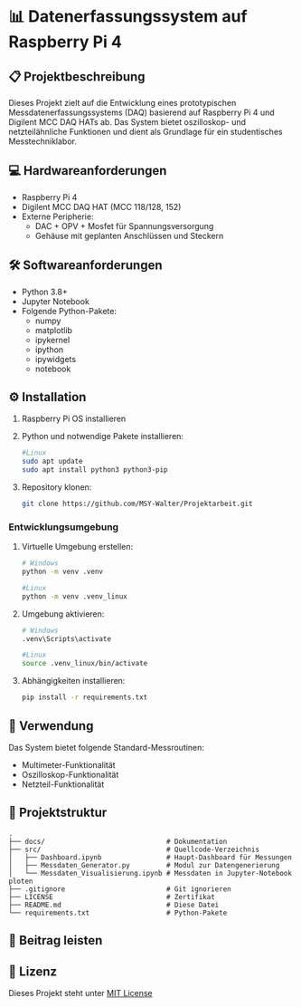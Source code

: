 # 📊 Datenerfassungssystem auf Raspberry Pi 4

## 📋 Projektbeschreibung

Dieses Projekt zielt auf die Entwicklung eines prototypischen Messdatenerfassungssystems (DAQ) basierend auf Raspberry Pi 4 und Digilent MCC DAQ HATs ab. Das System bietet oszilloskop- und netzteilähnliche Funktionen und dient als Grundlage für ein studentisches Messtechniklabor.

## 💻 Hardwareanforderungen

- Raspberry Pi 4
- Digilent MCC DAQ HAT (MCC 118/128, 152)
- Externe Peripherie:
  - DAC + OPV + Mosfet für Spannungsversorgung
  - Gehäuse mit geplanten Anschlüssen und Steckern

## 🛠️ Softwareanforderungen

- Python 3.8+
- Jupyter Notebook
- Folgende Python-Pakete:
  - numpy
  - matplotlib
  - ipykernel
  - ipython
  - ipywidgets
  - notebook

## ⚙️ Installation

1. Raspberry Pi OS installieren
2. Python und notwendige Pakete installieren:

   ```bash
   #Linux
   sudo apt update
   sudo apt install python3 python3-pip
   ```

3. Repository klonen:

   ```bash
   git clone https://github.com/MSY-Walter/Projektarbeit.git
   ```

### Entwicklungsumgebung

1. Virtuelle Umgebung erstellen:

   ```bash
   # Windows
   python -m venv .venv

   #Linux
   python -m venv .venv_linux
   ```

2. Umgebung aktivieren:

   ```bash
   # Windows
   .venv\Scripts\activate

   #Linux
   source .venv_linux/bin/activate
   ```

3. Abhängigkeiten installieren:

   ```bash
   pip install -r requirements.txt
   ```

## 🚀 Verwendung

Das System bietet folgende Standard-Messroutinen:

- Multimeter-Funktionalität
- Oszilloskop-Funktionalität
- Netzteil-Funktionalität

## 📂 Projektstruktur

```
.
├── docs/                              # Dokumentation
├── src/                               # Quellcode-Verzeichnis
│   ├── Dashboard.ipynb                # Haupt-Dashboard für Messungen
│   ├── Messdaten_Generator.py         # Modul zur Datengenerierung 
│   └── Messdaten_Visualisierung.ipynb # Messdaten in Jupyter-Notebook ploten
├── .gitignore                         # Git ignorieren
├── LICENSE                            # Zertifikat                        
├── README.md                          # Diese Datei
└── requirements.txt                   # Python-Pakete
```

## 🤝 Beitrag leisten

## 📜 Lizenz

Dieses Projekt steht unter [MIT License](LICENSE)
